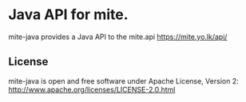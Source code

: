 # Java API for mite.

mite-java provides a Java API to the mite.api https://mite.yo.lk/api/

## License
mite-java is open and free software under Apache License, Version 2: http://www.apache.org/licenses/LICENSE-2.0.html
